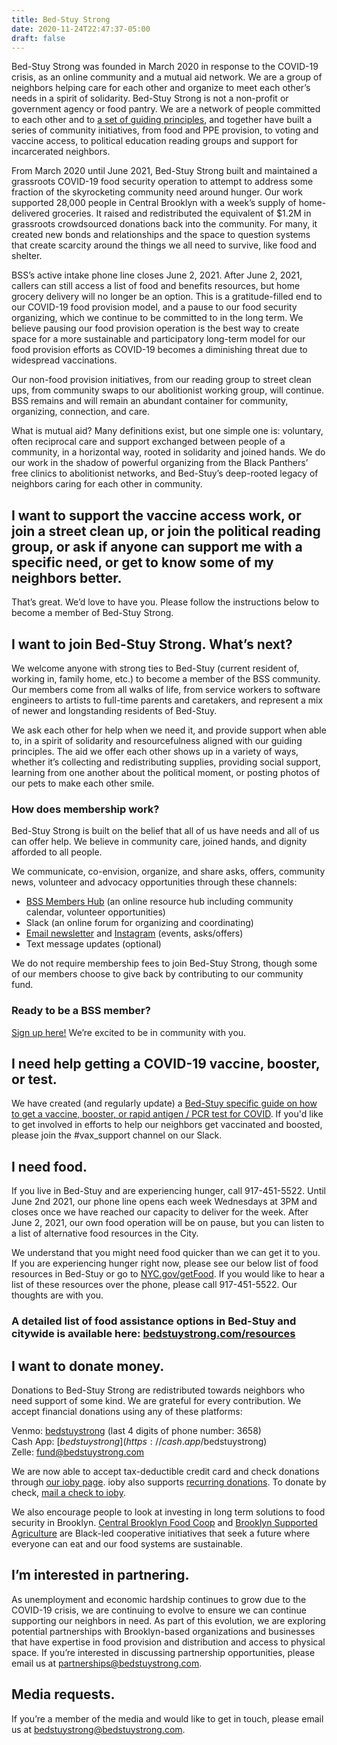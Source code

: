 ```yaml
---
title: Bed-Stuy Strong
date: 2020-11-24T22:47:37-05:00
draft: false
---
```

Bed-Stuy Strong was founded in March 2020 in response to the COVID-19 crisis, as an online community and a mutual aid network. We are a group of neighbors helping care for each other and organize to meet each other’s needs in a spirit of solidarity. Bed-Stuy Strong is not a non-profit or government agency or food pantry. We are a network of people committed to each other and to [a set of guiding principles](/principles), and together have built a series of community initiatives, from food and PPE provision, to voting and vaccine access, to political education reading groups and support for incarcerated neighbors.  

From March 2020 until June 2021, Bed-Stuy Strong built and maintained a grassroots COVID-19 food security operation to attempt to address some fraction of the skyrocketing community need around hunger. Our work supported 28,000 people in Central Brooklyn with a week’s supply of home-delivered groceries. It raised and redistributed the equivalent of $1.2M in grassroots crowdsourced donations back into the community. For many, it created new bonds and relationships and the space to question systems that create scarcity around the things we all need to survive, like food and shelter. 

BSS’s active intake phone line closes June 2, 2021. After June 2, 2021, callers can still access a list of food and benefits resources, but home grocery delivery will no longer be an option. This is a gratitude-filled end to our COVID-19 food provision model, and a pause to our food security organizing, which we continue to be committed to in the long term. We believe pausing our food provision operation is the best way to create space for a more sustainable and participatory long-term model for our food provision efforts as COVID-19 becomes a diminishing threat due to widespread vaccinations.

Our non-food provision initiatives, from our reading group to street clean ups, from community swaps to our abolitionist working group, will continue. BSS remains and will remain an abundant container for community, organizing, connection, and care. 

What is mutual aid? Many definitions exist, but one simple one is: voluntary, often reciprocal care and support exchanged between people of a community, in a horizontal way, rooted in solidarity and joined hands. We do our work in the shadow of powerful organizing from the Black Panthers’ free clinics to abolitionist networks, and Bed-Stuy’s deep-rooted legacy of neighbors caring for each other in community.

## I want to support the vaccine access work, or join a street clean up, or join the political reading group, or ask if anyone can support me with a specific need, or get to know some of my neighbors better. 

That’s great. We’d love to have you. Please follow the instructions below to become a member of Bed-Stuy Strong.

## I want to join Bed-Stuy Strong. What’s next?

We welcome anyone with strong ties to Bed-Stuy (current resident of, working in, family home, etc.) to become a member of the BSS community. Our members come from all walks of life, from service workers to software engineers to artists to full-time parents and caretakers, and represent a mix of newer and longstanding residents of Bed-Stuy.

We ask each other for help when we need it, and provide support when able to, in a spirit of solidarity and resourcefulness aligned with our guiding principles. The aid we offer each other shows up in a variety of ways, whether it’s collecting and redistributing supplies, providing social support, learning from one another about the political moment, or posting photos of our pets to make each other smile.

### How does membership work?

Bed-Stuy Strong is built on the belief that all of us have needs and all of us can offer help. We believe in community care, joined hands, and dignity afforded to all people. 

We communicate, co-envision, organize, and share asks, offers, community news, volunteer and advocacy opportunities through these channels:

* [BSS Members Hub](https://home.bedstuystrong.com) (an online resource hub including community calendar, volunteer opportunities)
* Slack (an online forum for organizing and coordinating)
* [Email newsletter](/newsletter) and [Instagram](https://instagram.com/bedstuystrong) (events, asks/offers)
* Text message updates (optional)

We do not require membership fees to join Bed-Stuy Strong, though some of our members choose to give back by contributing to our community fund.

### Ready to be a BSS member?

[Sign up here!](/membership) We’re excited to be in community with you. 

## I need help getting a COVID-19 vaccine, booster, or test.

We have created (and regularly update) a [Bed-Stuy specific guide on how to get a vaccine, booster, or rapid antigen / PCR test for COVID](https://docs.google.com/document/d/1qNNlW0V7pjF19U71XpmhWEykPIpK8R46DctPlcJuDHs/). If you'd like to get involved in efforts to help our neighbors get vaccinated and boosted, please join the #vax_support channel on our Slack.

## I need food.

If you live in Bed-Stuy and are experiencing hunger, call 917-451-5522. Until June 2nd 2021, our phone line opens each week Wednesdays at 3PM and closes once we have reached our capacity to deliver for the week. After June 2, 2021, our own food operation will be on pause, but you can listen to a list of alternative food resources in the City. 

We understand that you might need food quicker than we can get it to you. If you are experiencing hunger right now, please see our below list of food resources in Bed-Stuy or go to [NYC.gov/getFood](http://nyc.gov/getFood). If you would like to hear a list of these resources over the phone, please call 917-451-5522. Our thoughts are with you. 

### A detailed list of food assistance options in Bed-Stuy and citywide is available here: [bedstuystrong.com/resources](/resources)

## I want to donate money.

Donations to Bed-Stuy Strong are redistributed towards neighbors who need support of some kind. We are grateful for every contribution. We accept financial donations using any of these platforms:

Venmo: [bedstuystrong](http://www.venmo.com/BedStuyStrong) (last 4 digits of phone number: 3658)\
Cash App: [$bedstuystrong](https://cash.app/$bedstuystrong)\
Zelle: fund@bedstuystrong.com

We are now able to accept tax-deductible credit card and check donations through [our ioby page](https://ioby.org/bedstuystrong). ioby also supports [recurring donations](https://app.mobilecause.com/form/eDrXtQ?init[project_id]=87865&init[user_uid]=0&init[heading]=%3Ch4%3E%3Ccenter%3EHelp%20%3Ca%20href%3D%27https%3A%2F%2Fioby.org%2Fnode%2F87865%2F%27%3EBed-Stuy%20Strong%E2%80%99s%20Mutual%20Aid%20Community%20Fund%3C%2Fa%3E%20by%20making%20an%20ongoing%20donation%21%3C%2Fcenter%3E%3C%2Fh4%3E&init[Include_support_for_ioby]=0.20&vid=q2sj4). To donate by check, [mail a check to ioby](https://support.ioby.org/a/1220776-can-i-donate-to-an-ioby-campaign-by-check-or-cash).

We also encourage people to look at investing in long term solutions to food security in Brooklyn. [Central Brooklyn Food Coop](http://cbfood.org/) and [Brooklyn Supported Agriculture](https://www.brooklynsupportedagriculture.com/) are Black-led cooperative initiatives that seek a future where everyone can eat and our food systems are sustainable.

## I’m interested in partnering.

As unemployment and economic hardship continues to grow due to the COVID-19 crisis, we are continuing to evolve to ensure we can continue supporting our neighbors in need. As part of this evolution, we are exploring potential partnerships with Brooklyn-based organizations and businesses that have expertise in food provision and distribution and access to physical space. If you’re interested in discussing partnership opportunities, please email us at [partnerships@bedstuystrong.com](mailto:partnerships@bedstuystrong.com).

## Media requests.

If you’re a member of the media and would like to get in touch, please email us at [bedstuystrong@bedstuystrong.com](mailto:bedstuystrong@bedstuystrong.com).